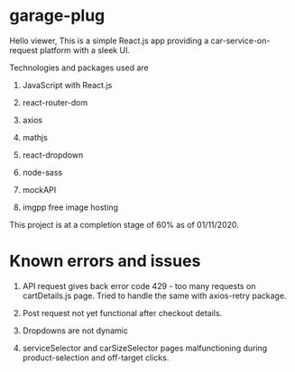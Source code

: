 # garage-plug

Hello viewer, This is a simple React.js app providing a car-service-on-request platform with a sleek UI.

Technologies and packages used are

1. JavaScript with React.js

2. react-router-dom

3. axios

4. mathjs

5. react-dropdown

6. node-sass

7. mockAPI

8. imgpp free image hosting

This project is at a completion stage of 60% as of 01/11/2020.

# Known errors and issues

1. API request gives back error code 429 - too many requests on cartDetails.js page. Tried to handle the same with axios-retry package.

2. Post request not yet functional after checkout details.

3. Dropdowns are not dynamic

4. serviceSelector and carSizeSelector pages malfunctioning during product-selection and off-target clicks.
